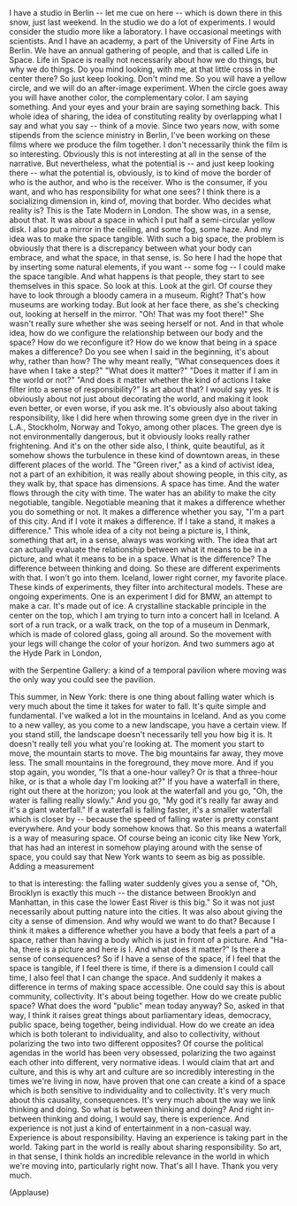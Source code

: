 
I have a studio in Berlin --
let me cue on here --
which is down there in this snow, just last weekend.
In the studio we do a lot of experiments.
I would consider the studio more like a laboratory.
I have occasional meetings with scientists.
And I have an academy, a part of the University of Fine Arts in Berlin.
We have an annual gathering of people,
and that is called Life in Space.
Life in Space is really not necessarily about
how we do things, but why we do things.
Do you mind looking, with me, at that little cross in the center there?
So just keep looking. Don&#39;t mind me.
So you will have a yellow circle, and we will do an after-image experiment.
When the circle goes away you will have another color, the complementary color.
I am saying something. And your eyes and your brain are saying something back.
This whole idea of sharing, the idea of constituting reality
by overlapping what I say and what you say --
think of a movie.
Since two years now, with some stipends from the science ministry in Berlin,
I&#39;ve been working on these films
where we produce the film together.
I don&#39;t necessarily think the film is so interesting.
Obviously this is not interesting at all in the sense of the narrative.
But nevertheless, what the potential is --
and just keep looking there --
what the potential is, obviously,
is to kind of move the border of who is the author,
and who is the receiver.
Who is the consumer, if you want,
and who has responsibility for what one sees?
I think there is a socializing dimension
in, kind of, moving that border.
Who decides what reality is?
This is the Tate Modern in London.
The show was, in a sense, about that.
It was about a space in which I put half a semi-circular yellow disk.
I also put a mirror in the ceiling, and some fog, some haze.
And my idea was to make the space tangible.
With such a big space, the problem is
obviously that there is a discrepancy
between what your body can embrace,
and what the space, in that sense, is.
So here I had the hope that by inserting some natural elements,
if you want -- some fog -- I could make the space tangible.
And what happens is that people, they start to see themselves in this space.
So look at this. Look at the girl.
Of course they have to look through a bloody camera
in a museum. Right? That&#39;s how museums are working today.
But look at her face there,
as she&#39;s checking out, looking at herself in the mirror.
&quot;Oh! That was my foot there!&quot;
She wasn&#39;t really sure whether she was seeing herself or not.
And in that whole idea,
how do we configure the relationship between our body and the space?
How do we reconfigure it?
How do we know that being in a space makes a difference?
Do you see when I said in the beginning, it&#39;s about
why, rather than how?
The why meant really,
&quot;What consequences does it have when I take a step?&quot;
&quot;What does it matter?&quot;
&quot;Does it matter if I am in the world or not?&quot;
&quot;And does it matter whether the kind of actions I take
filter into a sense of responsibility?&quot;
Is art about that?
I would say yes. It is obviously about
not just about decorating the world, and making it look even better,
or even worse, if you ask me.
It&#39;s obviously also about taking responsibility,
like I did here when throwing some green dye in the river
in L.A., Stockholm, Norway and Tokyo,
among other places.
The green dye is not environmentally dangerous,
but it obviously looks really rather frightening.
And it&#39;s on the other side also, I think, quite beautiful,
as it somehow shows the turbulence in these kind of downtown areas,
in these different places of the world.
The &quot;Green river,&quot; as a kind of activist idea, not a part of an exhibition,
it was really about showing people,
in this city, as they walk by,
that space has dimensions. A space has time.
And the water flows through the city with time.
The water has an ability to make
the city negotiable, tangible.
Negotiable meaning that it makes a difference
whether you do something or not.
It makes a difference whether you say, &quot;I&#39;m a part of this city.
And if I vote it makes a difference.
If I take a stand, it makes a difference.&quot;
This whole idea of a city not being a picture is,
I think, something that art, in a sense,
always was working with.
The idea that art can actually evaluate the relationship
between what it means to be in a picture,
and what it means to be in a space. What is the difference?
The difference between thinking and doing.
So these are different experiments with that. I won&#39;t go into them.
Iceland, lower right corner, my favorite place.
These kinds of experiments, they filter into architectural models.
These are ongoing experiments.
One is an experiment I did for BMW,
an attempt to make a car.
It&#39;s made out of ice.
A crystalline stackable principle in the center on the top,
which I am trying to turn into a concert hall in Iceland.
A sort of a run track, or a walk track,
on the top of a museum in Denmark,
which is made of colored glass, going all around.
So the movement with your legs
will change the color of your horizon.
And two summers ago at the Hyde Park in London,

with the Serpentine Gallery:
a kind of a temporal pavilion where
moving was the only way you could see the pavilion.

This summer, in New York:
there is one thing about falling water which is very much about
the time it takes for water to fall.
It&#39;s quite simple and fundamental.
I&#39;ve walked a lot in the mountains in Iceland.
And as you come to a new valley,
as you come to a new landscape, you have a certain view.
If you stand still, the landscape
doesn&#39;t necessarily tell you how big it is.
It doesn&#39;t really tell you what you&#39;re looking at.
The moment you start to move, the mountain starts to move.
The big mountains far away, they move less.
The small mountains in the foreground, they move more.
And if you stop again, you wonder,
&quot;Is that a one-hour valley?
Or is that a three-hour hike, or is that a whole day I&#39;m looking at?&quot;
If you have a waterfall in there,
right out there at the horizon; you look at the waterfall
and you go, &quot;Oh, the water is falling really slowly.&quot;
And you go, &quot;My god it&#39;s really far away and it&#39;s a giant waterfall.&quot;
If a waterfall is falling faster,
it&#39;s a smaller waterfall which is closer by --
because the speed of falling water is pretty constant everywhere.
And your body somehow knows that.
So this means a waterfall is a way of measuring space.
Of course being an iconic city like New York,
that has had an interest in somehow
playing around with the sense of space, you could say that New York
wants to seem as big as possible.
Adding a measurement

to that is interesting:
the falling water suddenly gives you a sense
of, &quot;Oh, Brooklyn is exactly this much --
the distance between Brooklyn and Manhattan, in this case
the lower East River is this big.&quot;
So it was not just necessarily about putting nature into the cities.
It was also about giving the city a sense of dimension.
And why would we want to do that?
Because I think it makes a difference
whether you have a body
that feels a part of a space,
rather than having a body which is just in front of a picture.
And &quot;Ha-ha, there is a picture and here is I. And what does it matter?&quot;
Is there a sense of consequences?
So if I have a sense of the space,
if I feel that the space is tangible,
if I feel there is time,
if there is a dimension I could call time,
I also feel that I can change the space.
And suddenly it makes a difference
in terms of making space accessible.
One could say this is about
community, collectivity.
It&#39;s about being together.
How do we create public space?
What does the word &quot;public&quot; mean today anyway?
So, asked in that way,
I think it raises great things about
parliamentary ideas, democracy, public space,
being together, being individual.
How do we create
an idea which is both tolerant to individuality,
and also to collectivity,
without polarizing the two
into two different opposites?
Of course the political agendas in the world
has been very obsessed, polarizing the two against each other
into different, very normative ideas.
I would claim that art and culture,
and this is why art and culture are so incredibly interesting
in the times we&#39;re living in now,
have proven that one can
create a kind of a space
which is both sensitive to individuality
and to collectivity.
It&#39;s very much about this causality, consequences.
It&#39;s very much about the way we link
thinking and doing.
So what is between thinking and doing?
And right in-between thinking and doing,
I would say, there is experience.
And experience is not just
a kind of entertainment in a non-casual way.
Experience is about responsibility.
Having an experience is taking part in the world.
Taking part in the world is really about sharing responsibility.
So art, in that sense,
I think holds an incredible relevance
in the world in which we&#39;re moving into,
particularly right now.
That&#39;s all I have. Thank you very much.

(Applause)

